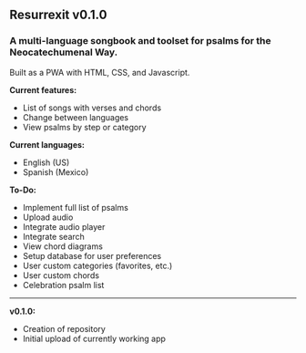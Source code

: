## Resurrexit v0.1.0
### A multi-language songbook and toolset for psalms for the Neocatechumenal Way.
Built as a PWA with HTML, CSS, and Javascript.

**Current features:**
- List of songs with verses and chords
- Change between languages
- View psalms by step or category

**Current languages:**
- English (US)
- Spanish (Mexico)

**To-Do:**
- Implement full list of psalms
- Upload audio
- Integrate audio player
- Integrate search
- View chord diagrams
- Setup database for user preferences
- User custom categories (favorites, etc.)
- User custom chords
- Celebration psalm list

---

**v0.1.0:**
- Creation of repository
- Initial upload of currently working app
